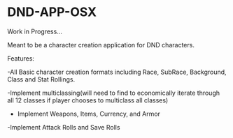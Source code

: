 # DND-APP-OSX
Work in Progress...

Meant to be a character creation application for DND characters. 

Features: 

-All Basic character creation formats including Race, SubRace, Background, Class and Stat Rollings.

-Implement multiclassing(will need to find to economically iterate through all 12 classes if player chooses to multiclass all classes)

- Implement Weapons, Items, Currency, and Armor

-Implement Attack Rolls and Save Rolls 
